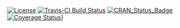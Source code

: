 [![License](http://img.shields.io/badge/license-GPL%20%28%3E=%202%29-brightgreen.svg?style=flat)](http://www.gnu.org/licenses/gpl-2.0.html) 
[![Travis-CI Build Status](https://travis-ci.org/drknexus/listWithDefaults.svg?branch=master)](https://travis-ci.org/drknexus/listWithDefaults)
[![CRAN_Status_Badge](http://www.r-pkg.org/badges/version/listWithDefaults)](https://cran.r-project.org/package=listWithDefaults)
[![Coverage Status](https://img.shields.io/codecov/c/github/drknexus/listWithDefaults/master.svg)](https://codecov.io/github/drknexus/listWithDefaults?branch=master)]